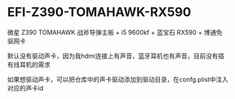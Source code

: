 # EFI-Z390-TOMAHAWK-RX590

微星 Z390 TOMAHAWK 战斧导弹主板 + i5 9600kf + 蓝宝石 RX590 + 博通免驱网卡

默认没有驱动声卡，因为我hdmi连接上有声音，蓝牙耳机也有声音，目前没有插有线耳机的需求

如果想驱动声卡，可以把仓库中的声卡驱动添加到驱动目录，在confg.plist中注入对应的声卡id

